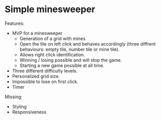 # Simple minesweeper

Features:
* MVP for a minesweeper
  * Generation of a grid with mines
  * Open the tile on left click and behaves accordingly (three diffrent behaviours: empty tile, number tile or mine tile).
  * Allows right click identification.
  * Winning / losing possible and will stop the game.
  * Starting a new game possible at all time.
* Three different difficulty levels.
* Personalized grid size.
* Impossible to lose on first click.
* Timer

Missing:
* Styling
* Responsiveness
